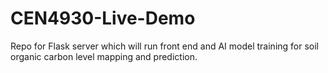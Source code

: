 # CEN4930-Live-Demo
Repo for Flask server which will run front end and AI model training for soil organic carbon level mapping and prediction. 
